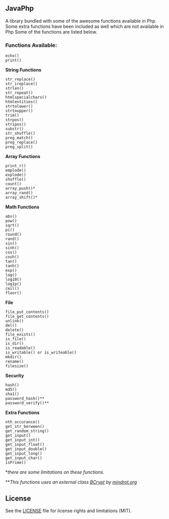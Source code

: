 ## JavaPhp ##
A library bundled with some of the awesome functions available in Php.
Some extra functions have been included as well which are not available in Php
Some of the functions are listed below.
### Functions Available: ###

    echo()
    print()
**String Functions**

    str_replace()
    str_ireplace()
    strlen()
    str_repeat()
    htmlspecialchars()
    htmlentities()
    strtolower()
    strtoupper()
    trim()
    strpos()
    stripos()
    substr()
    str_shuffle()
    preg_match()
    preg_replace()
    preg_split()
**Array Functions**

    print_r()
    emplode()
    explode()
    shuffle()
    count()
    array_push()*
    array_rand()
    array_shift()*
**Math Functions**

    abs()
    pow()
    sqrt()
    pi()
    round()
    rand()
    sin()
    sinh()
    cos()
    cosh()
    tan()
    tanh()
    exp()
    log()
    log10()
    log1p()
    ceil()
    floor()
**File**

    file_put_contents()
    file_get_contents()
    unlink()
    del()
    delete()
    file_exists()
    is_file()
    is_dir()
    is_readable()
    is_writable() or is_writeable()
    mkdir()
    rename()
    filesize()
**Security**

    hash()
    md5()
    sha1()
    password_hash()**
    password_verify()**
**Extra Functions**

    nth_occurance()
    get_str_berween()
    get_random_string()
    get_input()
    get_input_int()
    get_input_float()
    get_input_double()
    get_input_long()
    get_input_char()
    isPrime()
**there are some limitations on these functions.*

***This functions uses an external class [BCrypt](http://www.mindrot.org/projects/jBCrypt/) by [mindrot.org](http://www.mindrot.org)*
## License

See the [LICENSE](LICENSE.md) file for license rights and limitations (MIT).